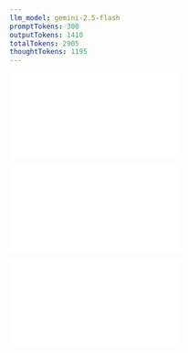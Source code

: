 ```yaml
---
llm_model: gemini-2.5-flash
promptTokens: 300
outputTokens: 1410
totalTokens: 2905
thoughtTokens: 1195
---
```


![@](steps/_.2eeb7a57.md)

![@](steps/prompt.5ad99ecb.md)

![@](steps/response.5c6079b5.md)